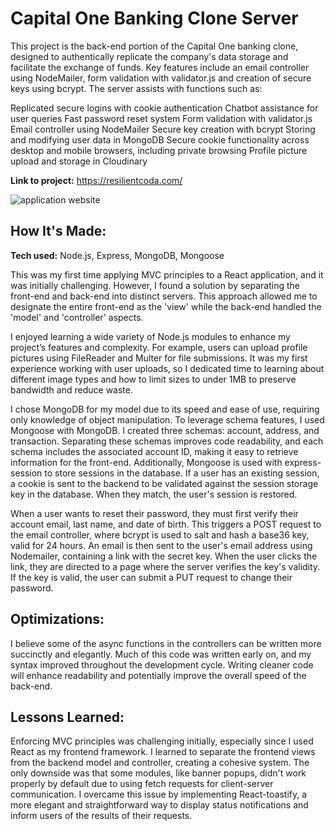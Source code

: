 # Capital One Banking Clone Server

This project is the back-end portion of the Capital One banking clone, designed to authentically replicate the company's data storage and facilitate the exchange of funds. Key features include an email controller using NodeMailer, form validation with validator.js and creation of secure keys using bcrypt. The server assists with functions such as:

Replicated secure logins with cookie authentication
Chatbot assistance for user queries
Fast password reset system
Form validation with validator.js
Email controller using NodeMailer
Secure key creation with bcrypt
Storing and modifying user data in MongoDB
Secure cookie functionality across desktop and mobile browsers, including private browsing
Profile picture upload and storage in Cloudinary

**Link to project:** https://resilientcoda.com/

![application website](/src/images/coda.webp)

## How It's Made:

**Tech used:** Node.js, Express, MongoDB, Mongoose

This was my first time applying MVC principles to a React application, and it was initially challenging. However, I found a solution by separating the front-end and back-end into distinct servers. This approach allowed me to designate the entire front-end as the 'view' while the back-end handled the 'model' and 'controller' aspects.

I enjoyed learning a wide variety of Node.js modules to enhance my project’s features and complexity. For example, users can upload profile pictures using FileReader and Multer for file submissions. It was my first experience working with user uploads, so I dedicated time to learning about different image types and how to limit sizes to under 1MB to preserve bandwidth and reduce waste.

I chose MongoDB for my model due to its speed and ease of use, requiring only knowledge of object manipulation. To leverage schema features, I used Mongoose with MongoDB. I created three schemas: account, address, and transaction. Separating these schemas improves code readability, and each schema includes the associated account ID, making it easy to retrieve information for the front-end. Additionally, Mongoose is used with express-session to store sessions in the database. If a user has an existing session, a cookie is sent to the backend to be validated against the session storage key in the database. When they match, the user's session is restored.

When a user wants to reset their password, they must first verify their account email, last name, and date of birth. This triggers a POST request to the email controller, where bcrypt is used to salt and hash a base36 key, valid for 24 hours. An email is then sent to the user's email address using Nodemailer, containing a link with the secret key. When the user clicks the link, they are directed to a page where the server verifies the key's validity. If the key is valid, the user can submit a PUT request to change their password.

## Optimizations:

I believe some of the async functions in the controllers can be written more succinctly and elegantly. Much of this code was written early on, and my syntax improved throughout the development cycle. Writing cleaner code will enhance readability and potentially improve the overall speed of the back-end.

## Lessons Learned:

Enforcing MVC principles was challenging initially, especially since I used React as my frontend framework. I learned to separate the frontend views from the backend model and controller, creating a cohesive system. The only downside was that some modules, like banner popups, didn't work properly by default due to using fetch requests for client-server communication. I overcame this issue by implementing React-toastify, a more elegant and straightforward way to display status notifications and inform users of the results of their requests.
